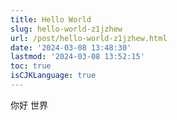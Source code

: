 ```yaml
---
title: Hello World
slug: hello-world-z1jzhew
url: /post/hello-world-z1jzhew.html
date: '2024-03-08 13:48:30'
lastmod: '2024-03-08 13:52:15'
toc: true
isCJKLanguage: true
---
```


你好 世界
